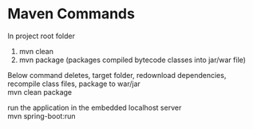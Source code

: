 # Maven Commands

In project root folder

1) mvn clean
2) mvn package (packages compiled bytecode classes into jar/war file)

Below command deletes, target folder, redownload dependencies, recompile class files, package to war/jar <br/>
mvn clean package

run the application in the embedded localhost server<br/>
mvn spring-boot:run